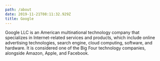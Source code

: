 ```yaml
---
path: /about
date: 2019-11-21T08:11:32.929Z
title: Google
---
```

Google LLC is an American multinational technology company that specializes in Internet-related services and products, which include online advertising technologies, search engine, cloud computing, software, and hardware. It is considered one of the Big Four technology companies, alongside Amazon, Apple, and Facebook.

